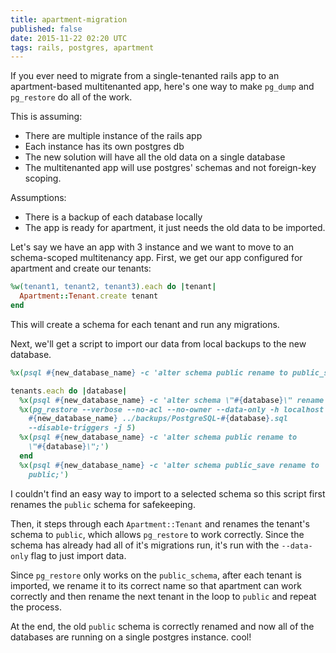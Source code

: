 ```yaml
---
title: apartment-migration
published: false
date: 2015-11-22 02:20 UTC
tags: rails, postgres, apartment
---
```

If you ever need to migrate from a single-tenanted rails app to an
apartment-based multitenanted app, here's one way to make `pg_dump` and
`pg_restore` do all of the work.

This is assuming:

* There are multiple instance of the rails app
* Each instance has its own postgres db
* The new solution will have all the old data on a single database
* The multitenanted app will use postgres' schemas and not foreign-key scoping.

Assumptions:

* There is a backup of each database locally
* The app is ready for apartment, it just needs the old data to be imported.

Let's say we have an app with 3 instance and we want to move to an schema-scoped
multitenancy app. First, we get our app configured for apartment and create our
tenants:

```ruby
%w(tenant1, tenant2, tenant3).each do |tenant|
  Apartment::Tenant.create tenant
end
```

This will create a schema for each tenant and run any migrations.

Next, we'll get a script to import our data from local backups to the new
database.

```ruby
%x(psql #{new_database_name} -c 'alter schema public rename to public_save;')

tenants.each do |database|
  %x(psql #{new_database_name} -c 'alter schema \"#{database}\" rename to public;')
  %x(pg_restore --verbose --no-acl --no-owner --data-only -h localhost -d
    #{new_database_name} ../backups/PostgreSQL-#{database}.sql
    --disable-triggers -j 5)
  %x(psql #{new_database_name} -c 'alter schema public rename to
    \"#{database}\";')
  end
  %x(psql #{new_database_name} -c 'alter schema public_save rename to
    public;')
```

I couldn't find an easy way to import to a selected schema so this script first
renames the `public` schema for safekeeping.

Then, it steps through each `Apartment::Tenant` and renames the tenant's schema
to `public`, which allows `pg_restore` to work correctly. Since the schema has
already had all of it's migrations run, it's run with the `--data-only` flag to
just import data.

Since `pg_restore` only works on the `public_schema`, after each tenant is
imported, we rename it to its correct name so that apartment can work correctly
and then rename the next tenant in the loop to `public` and repeat the process.

At the end, the old `public` schema is correctly renamed and now all of the
databases are running on a single postgres instance. cool!
